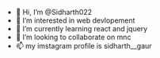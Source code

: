 - 👋 Hi, I’m @Sidharth022
- 👀 I’m interested in web devlopement 
- 🌱 I’m currently learning react and jquery 
- 💞️ I’m looking to collaborate on mnc 
- 📫 my imstagram profile is sidharth__gaur

<!---
Sidharth022/Sidharth022 is a ✨ special ✨ repository because its `README.md` (this file) appears on your GitHub profile.
You can click the Preview link to take a look at your changes.
--->
